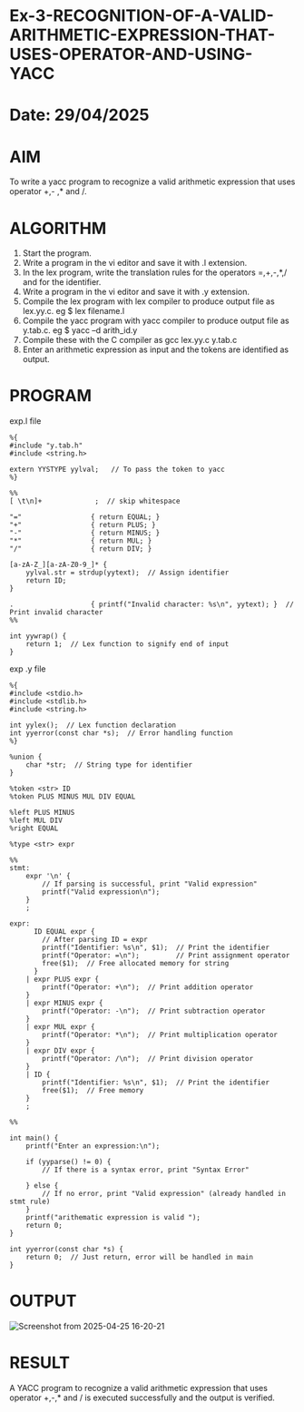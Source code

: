 # Ex-3-RECOGNITION-OF-A-VALID-ARITHMETIC-EXPRESSION-THAT-USES-OPERATOR-AND-USING-YACC
# Date: 29/04/2025
# AIM
To write a yacc program to recognize a valid arithmetic expression that uses operator +,- ,* and /.
# ALGORITHM
1.	Start the program.
2.	Write a program in the vi editor and save it with .l extension.
3.	In the lex program, write the translation rules for the operators =,+,-,*,/ and for the identifier.
4.	Write a program in the vi editor and save it with .y extension.
5.	Compile the lex program with lex compiler to produce output file as lex.yy.c. eg $ lex filename.l
6.	Compile the yacc program with yacc compiler to produce output file as y.tab.c. eg $ yacc –d arith_id.y
7.	Compile these with the C compiler as gcc lex.yy.c y.tab.c
8.	Enter an arithmetic expression as input and the tokens are identified as output.
# PROGRAM
exp.l file 
```
%{
#include "y.tab.h"
#include <string.h>

extern YYSTYPE yylval;   // To pass the token to yacc
%}

%%
[ \t\n]+             ;  // skip whitespace

"="                 { return EQUAL; }
"+"                 { return PLUS; }
"-"                 { return MINUS; }
"*"                 { return MUL; }
"/"                 { return DIV; }

[a-zA-Z_][a-zA-Z0-9_]* {
    yylval.str = strdup(yytext);  // Assign identifier
    return ID;
}

.                   { printf("Invalid character: %s\n", yytext); }  // Print invalid character
%%

int yywrap() {
    return 1;  // Lex function to signify end of input
}
```

exp .y file 
```
%{
#include <stdio.h>
#include <stdlib.h>
#include <string.h>

int yylex();  // Lex function declaration
int yyerror(const char *s);  // Error handling function
%}

%union {
    char *str;  // String type for identifier
}

%token <str> ID
%token PLUS MINUS MUL DIV EQUAL

%left PLUS MINUS
%left MUL DIV
%right EQUAL

%type <str> expr

%%
stmt:
    expr '\n' { 
        // If parsing is successful, print "Valid expression"
        printf("Valid expression\n");
    }
    ;

expr:
      ID EQUAL expr { 
        // After parsing ID = expr
        printf("Identifier: %s\n", $1);  // Print the identifier
        printf("Operator: =\n");         // Print assignment operator
        free($1);  // Free allocated memory for string
      }
    | expr PLUS expr {
        printf("Operator: +\n");  // Print addition operator
    }
    | expr MINUS expr {
        printf("Operator: -\n");  // Print subtraction operator
    }
    | expr MUL expr {
        printf("Operator: *\n");  // Print multiplication operator
    }
    | expr DIV expr {
        printf("Operator: /\n");  // Print division operator
    }
    | ID { 
        printf("Identifier: %s\n", $1);  // Print the identifier
        free($1);  // Free memory
    }
    ;

%%

int main() {
    printf("Enter an expression:\n");
    
    if (yyparse() != 0) {
        // If there is a syntax error, print "Syntax Error"
        
    } else {
        // If no error, print "Valid expression" (already handled in stmt rule)
    }
    printf("arithematic expression is valid ");
    return 0;
}

int yyerror(const char *s) {
    return 0;  // Just return, error will be handled in main
}
```


# OUTPUT
![Screenshot from 2025-04-25 16-20-21](https://github.com/user-attachments/assets/1f0c77fc-4424-43ae-a0d6-5ae357ae406c)

# RESULT
A YACC program to recognize a valid arithmetic expression that uses operator +,-,* and / is executed successfully and the output is verified.
